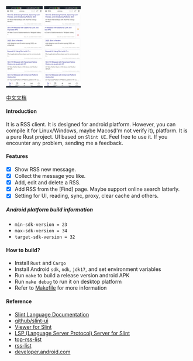 <div style="display: flex, margin: 8px">
    <img src="./screenshot/rssbox-en.png" width="100"/>
    <img src="./screenshot/rssbox2-en.png" width="100"/>
</div>

[中文文档](./README.zh-CN.md)

#### Introduction
It is a RSS client. It is designed for android platform. However, you can compile it for Linux/Windows, maybe Macos(I'm not verify it), platform. It is a pure Rust project. UI based on `Slint UI`. Feel free to use it. If you encounter any problem, sending me a feedback.

#### Features
- [x] Show RSS new message.
- [x] Collect the message you like.
- [x] Add, edit and delete a RSS.
- [x] Add RSS from the [Find] page. Maybe support online search latterly.
- [x] Setting for UI, reading, sync, proxy, clear cache and others.

##### Android platform build information
- `min-sdk-version = 23`
- `max-sdk-version = 34`
- `target-sdk-version = 32`

#### How to build?
- Install `Rust` and `Cargo`
- Install Android `sdk`, `ndk`, `jdk17`, and set environment variables
- Run `make` to build a release version android APK
- Run `make debug` to run it on desktop platform
- Refer to [Makefile](./Makefile) for more information

#### Reference
- [Slint Language Documentation](https://slint-ui.com/releases/1.0.0/docs/slint/)
- [github/slint-ui](https://github.com/slint-ui/slint)
- [Viewer for Slint](https://github.com/slint-ui/slint/tree/master/tools/viewer)
- [LSP (Language Server Protocol) Server for Slint](https://github.com/slint-ui/slint/tree/master/tools/lsp)
- [top-rss-list](https://github.com/weekend-project-space/top-rss-list)
- [rss-list](https://github.com/saveweb/rss-list)
- [developer.android.com](https://developer.android.com/guide)
